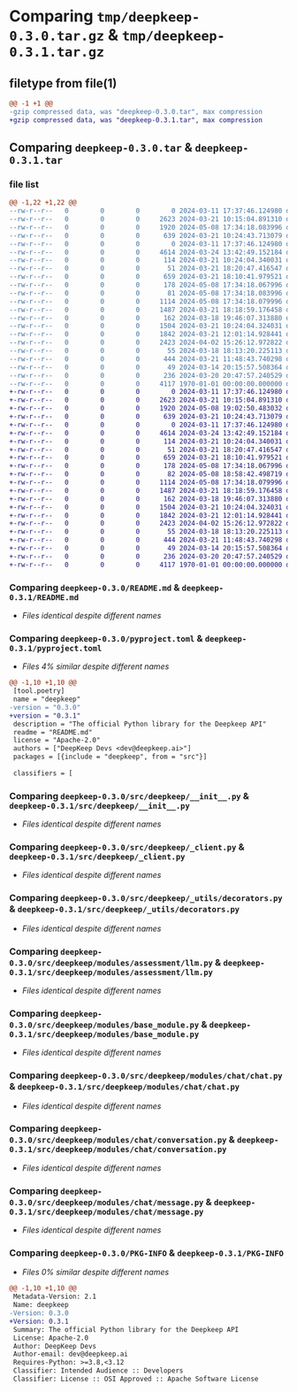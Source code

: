 # Comparing `tmp/deepkeep-0.3.0.tar.gz` & `tmp/deepkeep-0.3.1.tar.gz`

## filetype from file(1)

```diff
@@ -1 +1 @@
-gzip compressed data, was "deepkeep-0.3.0.tar", max compression
+gzip compressed data, was "deepkeep-0.3.1.tar", max compression
```

## Comparing `deepkeep-0.3.0.tar` & `deepkeep-0.3.1.tar`

### file list

```diff
@@ -1,22 +1,22 @@
--rw-r--r--   0        0        0        0 2024-03-11 17:37:46.124980 deepkeep-0.3.0/LICENSE
--rw-r--r--   0        0        0     2623 2024-03-21 10:15:04.891310 deepkeep-0.3.0/README.md
--rw-r--r--   0        0        0     1920 2024-05-08 17:34:18.083996 deepkeep-0.3.0/pyproject.toml
--rw-r--r--   0        0        0      639 2024-03-21 10:24:43.713079 deepkeep-0.3.0/src/deepkeep/__init__.py
--rw-r--r--   0        0        0        0 2024-03-11 17:37:46.124980 deepkeep-0.3.0/src/deepkeep/__main__.py
--rw-r--r--   0        0        0     4614 2024-03-24 13:42:49.152184 deepkeep-0.3.0/src/deepkeep/_client.py
--rw-r--r--   0        0        0      114 2024-03-21 10:24:04.340031 deepkeep-0.3.0/src/deepkeep/_exceptions.py
--rw-r--r--   0        0        0       51 2024-03-21 18:20:47.416547 deepkeep-0.3.0/src/deepkeep/_utils/__init__.py
--rw-r--r--   0        0        0      659 2024-03-21 18:10:41.979521 deepkeep-0.3.0/src/deepkeep/_utils/decorators.py
--rw-r--r--   0        0        0      178 2024-05-08 17:34:18.067996 deepkeep-0.3.0/src/deepkeep/modules/__init__.py
--rw-r--r--   0        0        0       81 2024-05-08 17:34:18.083996 deepkeep-0.3.0/src/deepkeep/modules/assessment/__init__.py
--rw-r--r--   0        0        0     1114 2024-05-08 17:34:18.079996 deepkeep-0.3.0/src/deepkeep/modules/assessment/llm.py
--rw-r--r--   0        0        0     1487 2024-03-21 18:18:59.176458 deepkeep-0.3.0/src/deepkeep/modules/base_module.py
--rw-r--r--   0        0        0      162 2024-03-18 19:46:07.313880 deepkeep-0.3.0/src/deepkeep/modules/chat/__init__.py
--rw-r--r--   0        0        0     1504 2024-03-21 10:24:04.324031 deepkeep-0.3.0/src/deepkeep/modules/chat/chat.py
--rw-r--r--   0        0        0     1842 2024-03-21 12:01:14.928441 deepkeep-0.3.0/src/deepkeep/modules/chat/conversation.py
--rw-r--r--   0        0        0     2423 2024-04-02 15:26:12.972822 deepkeep-0.3.0/src/deepkeep/modules/chat/message.py
--rw-r--r--   0        0        0       55 2024-03-18 18:13:20.225113 deepkeep-0.3.0/src/deepkeep/modules/pipeline/__init__.py
--rw-r--r--   0        0        0      444 2024-03-21 11:48:43.740298 deepkeep-0.3.0/src/deepkeep/modules/pipeline/pipeline.py
--rw-r--r--   0        0        0       49 2024-03-14 20:15:57.508364 deepkeep-0.3.0/src/deepkeep/modules/report/__init__.py
--rw-r--r--   0        0        0      236 2024-03-20 20:47:57.240529 deepkeep-0.3.0/src/deepkeep/modules/report/report.py
--rw-r--r--   0        0        0     4117 1970-01-01 00:00:00.000000 deepkeep-0.3.0/PKG-INFO
+-rw-r--r--   0        0        0        0 2024-03-11 17:37:46.124980 deepkeep-0.3.1/LICENSE
+-rw-r--r--   0        0        0     2623 2024-03-21 10:15:04.891310 deepkeep-0.3.1/README.md
+-rw-r--r--   0        0        0     1920 2024-05-08 19:02:50.483032 deepkeep-0.3.1/pyproject.toml
+-rw-r--r--   0        0        0      639 2024-03-21 10:24:43.713079 deepkeep-0.3.1/src/deepkeep/__init__.py
+-rw-r--r--   0        0        0        0 2024-03-11 17:37:46.124980 deepkeep-0.3.1/src/deepkeep/__main__.py
+-rw-r--r--   0        0        0     4614 2024-03-24 13:42:49.152184 deepkeep-0.3.1/src/deepkeep/_client.py
+-rw-r--r--   0        0        0      114 2024-03-21 10:24:04.340031 deepkeep-0.3.1/src/deepkeep/_exceptions.py
+-rw-r--r--   0        0        0       51 2024-03-21 18:20:47.416547 deepkeep-0.3.1/src/deepkeep/_utils/__init__.py
+-rw-r--r--   0        0        0      659 2024-03-21 18:10:41.979521 deepkeep-0.3.1/src/deepkeep/_utils/decorators.py
+-rw-r--r--   0        0        0      178 2024-05-08 17:34:18.067996 deepkeep-0.3.1/src/deepkeep/modules/__init__.py
+-rw-r--r--   0        0        0       82 2024-05-08 18:58:42.498719 deepkeep-0.3.1/src/deepkeep/modules/assessment/__init__.py
+-rw-r--r--   0        0        0     1114 2024-05-08 17:34:18.079996 deepkeep-0.3.1/src/deepkeep/modules/assessment/llm.py
+-rw-r--r--   0        0        0     1487 2024-03-21 18:18:59.176458 deepkeep-0.3.1/src/deepkeep/modules/base_module.py
+-rw-r--r--   0        0        0      162 2024-03-18 19:46:07.313880 deepkeep-0.3.1/src/deepkeep/modules/chat/__init__.py
+-rw-r--r--   0        0        0     1504 2024-03-21 10:24:04.324031 deepkeep-0.3.1/src/deepkeep/modules/chat/chat.py
+-rw-r--r--   0        0        0     1842 2024-03-21 12:01:14.928441 deepkeep-0.3.1/src/deepkeep/modules/chat/conversation.py
+-rw-r--r--   0        0        0     2423 2024-04-02 15:26:12.972822 deepkeep-0.3.1/src/deepkeep/modules/chat/message.py
+-rw-r--r--   0        0        0       55 2024-03-18 18:13:20.225113 deepkeep-0.3.1/src/deepkeep/modules/pipeline/__init__.py
+-rw-r--r--   0        0        0      444 2024-03-21 11:48:43.740298 deepkeep-0.3.1/src/deepkeep/modules/pipeline/pipeline.py
+-rw-r--r--   0        0        0       49 2024-03-14 20:15:57.508364 deepkeep-0.3.1/src/deepkeep/modules/report/__init__.py
+-rw-r--r--   0        0        0      236 2024-03-20 20:47:57.240529 deepkeep-0.3.1/src/deepkeep/modules/report/report.py
+-rw-r--r--   0        0        0     4117 1970-01-01 00:00:00.000000 deepkeep-0.3.1/PKG-INFO
```

### Comparing `deepkeep-0.3.0/README.md` & `deepkeep-0.3.1/README.md`

 * *Files identical despite different names*

### Comparing `deepkeep-0.3.0/pyproject.toml` & `deepkeep-0.3.1/pyproject.toml`

 * *Files 4% similar despite different names*

```diff
@@ -1,10 +1,10 @@
 [tool.poetry]
 name = "deepkeep"
-version = "0.3.0"
+version = "0.3.1"
 description = "The official Python library for the Deepkeep API"
 readme = "README.md"
 license = "Apache-2.0"
 authors = ["DeepKeep Devs <dev@deepkeep.ai>"]
 packages = [{include = "deepkeep", from = "src"}]
 
 classifiers = [
```

### Comparing `deepkeep-0.3.0/src/deepkeep/__init__.py` & `deepkeep-0.3.1/src/deepkeep/__init__.py`

 * *Files identical despite different names*

### Comparing `deepkeep-0.3.0/src/deepkeep/_client.py` & `deepkeep-0.3.1/src/deepkeep/_client.py`

 * *Files identical despite different names*

### Comparing `deepkeep-0.3.0/src/deepkeep/_utils/decorators.py` & `deepkeep-0.3.1/src/deepkeep/_utils/decorators.py`

 * *Files identical despite different names*

### Comparing `deepkeep-0.3.0/src/deepkeep/modules/assessment/llm.py` & `deepkeep-0.3.1/src/deepkeep/modules/assessment/llm.py`

 * *Files identical despite different names*

### Comparing `deepkeep-0.3.0/src/deepkeep/modules/base_module.py` & `deepkeep-0.3.1/src/deepkeep/modules/base_module.py`

 * *Files identical despite different names*

### Comparing `deepkeep-0.3.0/src/deepkeep/modules/chat/chat.py` & `deepkeep-0.3.1/src/deepkeep/modules/chat/chat.py`

 * *Files identical despite different names*

### Comparing `deepkeep-0.3.0/src/deepkeep/modules/chat/conversation.py` & `deepkeep-0.3.1/src/deepkeep/modules/chat/conversation.py`

 * *Files identical despite different names*

### Comparing `deepkeep-0.3.0/src/deepkeep/modules/chat/message.py` & `deepkeep-0.3.1/src/deepkeep/modules/chat/message.py`

 * *Files identical despite different names*

### Comparing `deepkeep-0.3.0/PKG-INFO` & `deepkeep-0.3.1/PKG-INFO`

 * *Files 0% similar despite different names*

```diff
@@ -1,10 +1,10 @@
 Metadata-Version: 2.1
 Name: deepkeep
-Version: 0.3.0
+Version: 0.3.1
 Summary: The official Python library for the Deepkeep API
 License: Apache-2.0
 Author: DeepKeep Devs
 Author-email: dev@deepkeep.ai
 Requires-Python: >=3.8,<3.12
 Classifier: Intended Audience :: Developers
 Classifier: License :: OSI Approved :: Apache Software License
```

